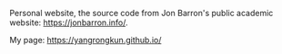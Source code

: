 Personal website, the source code from Jon Barron's public academic website: https://jonbarron.info/.

My page: https://yangrongkun.github.io/